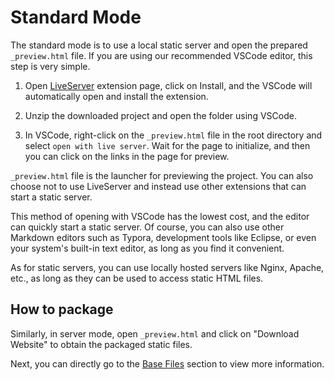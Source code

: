 # Standard Mode

The standard mode is to use a local static server and open the prepared `_preview.html` file. If you are using our recommended VSCode editor, this step is very simple.

1. Open [LiveServer](https://marketplace.visualstudio.com/items?itemName=ritwickdey.LiveServer) extension page, click on Install, and the VSCode will automatically open and install the extension.

2. Unzip the downloaded project and open the folder using VSCode.

3. In VSCode, right-click on the `_preview.html` file in the root directory and select `open with live server`. Wait for the page to initialize, and then you can click on the links in the page for preview.

`_preview.html` file is the launcher for previewing the project. You can also choose not to use LiveServer and instead use other extensions that can start a static server.

This method of opening with VSCode has the lowest cost, and the editor can quickly start a static server. Of course, you can also use other Markdown editors such as Typora, development tools like Eclipse, or even your system's built-in text editor, as long as you find it convenient.

As for static servers, you can use locally hosted servers like Nginx, Apache, etc., as long as they can be used to access static HTML files.

## How to package

Similarly, in server mode, open `_preview.html` and click on "Download Website" to obtain the packaged static files.

Next, you can directly go to the [Base Files](../base-files.md) section to view more information.
